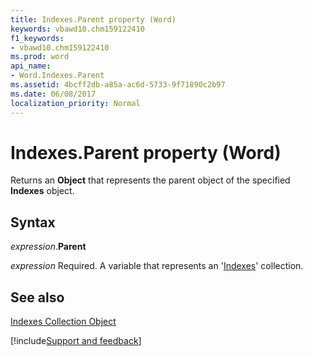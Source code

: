 ```yaml
---
title: Indexes.Parent property (Word)
keywords: vbawd10.chm159122410
f1_keywords:
- vbawd10.chm159122410
ms.prod: word
api_name:
- Word.Indexes.Parent
ms.assetid: 4bcff2db-a85a-ac6d-5733-9f71890c2b97
ms.date: 06/08/2017
localization_priority: Normal
---
```



# Indexes.Parent property (Word)

Returns an  **Object** that represents the parent object of the specified **Indexes** object.


## Syntax

_expression_.**Parent**

_expression_ Required. A variable that represents an '[Indexes](Word.indexes.md)' collection.


## See also


[Indexes Collection Object](Word.indexes.md)

[!include[Support and feedback](~/includes/feedback-boilerplate.md)]